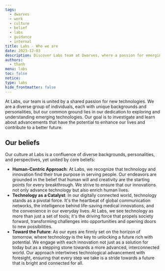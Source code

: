 ```yaml
---
tags:
  - dwarves
  - work
  - culture
  - belief
  - labs
  - guidance
  - internal
title: Labs - Who we are
date: 2023-12-03
description: Discover Labs team at Dwarves, where a passion for emerging technologies unites a diverse team dedicated to shaping a better future. Explore our human-centric approach, view technology as a catalyst for progress, and join our journey towards a technologically advanced, interconnected tomorrow.
authors:
  - thanh
menu: labs
toc: false
notice: 
type: labs
hide_frontmatter: false
---
```


At Labs, our team is united by a shared passion for new technologies. We are a diverse group of individuals, each with unique backgrounds and personalities, but our common ground lies in our dedication to exploring and understanding emerging technologies. Our goal is to investigate and learn about advancements that have the potential to enhance our lives and contribute to a better future.

## Our beliefs

Our culture at Labs is a confluence of diverse backgrounds, personalities, and perspectives, yet united by core beliefs:

- **Human-Centric Approach**: At Labs, we recognize that technology and innovation find their true purpose in serving people. Our endeavors are grounded in the belief that human will and creativity are the starting points for every breakthrough. We strive to ensure that our innovations not only advance technology but also enrich human lives.
- **Technology as a Catalyst**: In our digitally connected world, technology stands as a pivotal force. It's the heartbeat of global communication networks, the intelligence behind life-saving medical innovations, and the convenience in our everyday lives. At Labs, we see technology as more than just a set of tools; it's the driving force that propels society forward, transforming challenges into opportunities and opening doors to new possibilities.
- **Toward the Future**: As our eyes are firmly set on the horizon of tomorrow, where technology is the key to unlocking a future rich with potential. We engage with each innovation not just as a solution for today but as a stepping stone towards a more advanced, interconnected world. Our approach intertwines technological advancement with foresight, ensuring that every step we take is a stride towards a future that is bright and connected for all.

